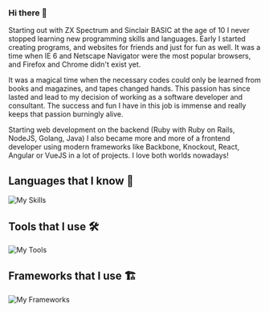 ### Hi there 👋

Starting out with ZX Spectrum and Sinclair BASIC at the age of 10 I never stopped learning new programming skills and languages. Early I started creating programs, and websites for friends and just for fun as well. It was a time when IE 6 and Netscape Navigator were the most popular browsers, and Firefox and Chrome didn't exist yet.

It was a magical time when the necessary codes could only be learned from books and magazines, and tapes changed hands. This passion has since lasted and lead to my decision of working as a software developer and consultant. The success and fun I have in this job is immense and really keeps that passion burningly alive.

Starting web development on the backend (Ruby with Ruby on Rails, NodeJS, Golang, Java) I also became more and more of a frontend developer using modern frameworks like Backbone, Knockout, React, Angular or VueJS in a lot of projects. I love both worlds nowadays!

## Languages that I know 📢

![My Skills](https://tech-icons.byteflag.dev/icons?i=java,javascript,typescript,golang,rust,ruby,elixir,dart,html,css,bash,php,sass,less)<br/>

## Tools that I use 🛠
![My Tools](https://tech-icons.byteflag.dev/icons?i=grafana,maven,gradle,nodejs,deno,bun,redis,mongodb,mysql,postgres,sqlite,webpack,vite,npm,yarn,pnpm,vscode,neovim,linux,aws,terraform,tauri,electron,wasm)<br/>

## Frameworks that I use 🏗️

![My Frameworks](https://tech-icons.byteflag.dev/icons?i=spring,nextjs,react,vue,lit,nuxt,fastify,angular,flutter,rails,tailwind,express,nest,junit,sequelize,jest,vitest)<br/>

<!--
**etroynov/etroynov** is a ✨ _special_ ✨ repository because its `README.md` (this file) appears on your GitHub profile.

Here are some ideas to get you started:
- 🔭 I’m currently working on ...
- 🌱 I’m currently learning ...
- 👯 I’m looking to collaborate on ...
- 🤔 I’m looking for help with ...
- 💬 Ask me about ...
- 📫 How to reach me: ...
- 😄 Pronouns: ...
- ⚡ Fun fact: ...
-->
